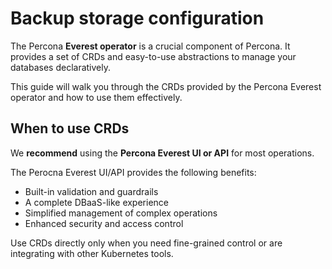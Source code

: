 # Backup storage configuration


The Percona **Everest operator** is a crucial component of Percona. It provides a set of CRDs and easy-to-use abstractions to manage your databases declaratively. 

This guide will walk you through the CRDs provided by the Percona Everest operator and how to use them effectively.


## When to use CRDs

We **recommend** using the **Percona Everest UI or API** for most operations. 

The Perocna Everest UI/API provides the following benefits:

- Built-in validation and guardrails
- A complete DBaaS-like experience
- Simplified management of complex operations
- Enhanced security and access control
    
Use CRDs directly only when you need fine-grained control or are integrating with other Kubernetes tools.







